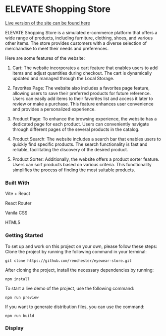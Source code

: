 # ELEVATE Shopping Store

[Live version of the site can be found here](https://elevate-store.netlify.app/)

ELEVATE Shopping Store is a simulated e-commerce platform that offers a wide range of products, including furniture, clothing, shoes, and various other items. The store provides customers with a diverse selection of merchandise to meet their needs and preferences.


Here are some features of the website:

1. Cart: The website incorporates a cart feature that enables users to add items and adjust quantities during checkout. The cart is dynamically updated and managed through the Local Storage.
   
2. Favorites Page: The website also includes a favorites page feature, allowing users to save their preferred products for future reference. Users can easily add items to their favorites list and access it later to review or make a purchase. This feature enhances user convenience and provides a personalized experience.

3. Product Page: To enhance the browsing experience, the website has a dedicated page for each product. Users can conveniently navigate through different pages of the several products in the catalog.
  
4. Product Search: The website includes a search bar that enables users to quickly find specific products. The search functionality is fast and reliable, facilitating the discovery of the desired product.

5. Product Sorter: Additionally, the website offers a product sorter feature. Users can sort products based on various criteria. This functionality simplifies the process of finding the most suitable products.

### Built With

Vite + React

React Router

Vanila CSS

HTML5



### Getting Started


To set up and work on this project on your own, please follow these steps:
Clone the project by running the following command in your terminal:

   `git clone https://github.com/renchester/eyewear-store.git`

   
After cloning the project, install the necessary dependencies by running:

   `npm install`

   
To start a live demo of the project, use the following command:

   `npm run preview`

   
If you want to generate distribution files, you can use the command:

   `npm run build`


### Display
